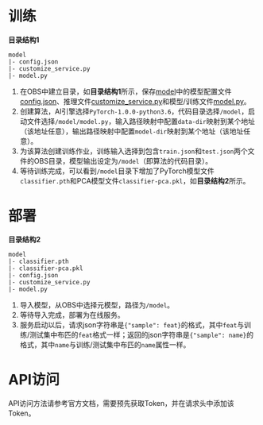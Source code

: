 # 训练

**目录结构1**
```
model
|- config.json
|- customize_service.py
|- model.py
```

1. 在OBS中建立目录，如**目录结构1**所示，保存[model](/model)中的模型配置文件[config.json](/model/config.json)、推理文件[customize_service.py](/model/customize_service.py)和模型/训练文件[model.py](/model/model.py)。
2. 创建算法，AI引擎选择`PyTorch-1.0.0-python3.6`，代码目录选择`/model`，启动文件选择`/model/model.py`，输入路径映射中配置`data-dir`映射到某个地址（该地址任意），输出路径映射中配置`model-dir`映射到某个地址（该地址任意）。
3. 为该算法创建训练作业，训练输入选择到包含`train.json`和`test.json`两个文件的OBS目录，模型输出设定为`/model`（即算法的代码目录）。
4. 等待训练完成，可以看到`/model`目录下增加了PyTorch模型文件`classifier.pth`和PCA模型文件`classifier-pca.pkl`，如**目录结构2**所示。


# 部署

**目录结构2**
```
model
|- classifier.pth
|- classifier-pca.pkl
|- config.json
|- customize_service.py
|- model.py
```

1. 导入模型，从OBS中选择元模型，路径为`/model`。
2. 等待导入完成，部署为在线服务。
3. 服务启动以后，请求json字符串是`{"sample": feat}`的格式，其中`feat`与训练/测试集中布匹的`feat`格式一样；返回的json字符串是`{"sample": name}`的格式，其中`name`与训练/测试集中布匹的`name`属性一样。


# API访问

API访问方法请参考官方文档，需要预先获取Token，并在请求头中添加该Token。
